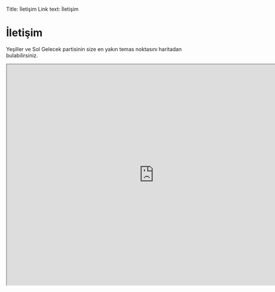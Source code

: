 Title: İletişim
Link text: İletişim

# İletişim

Yeşiller ve Sol Gelecek partisinin size en yakın temas noktasını
haritadan bulabilirsiniz.


<iframe src="https://mapsengine.google.com/map/embed?mid=z4ji4lIa3BbM.kxACAj7H1ETQ" width="800" height="600"></iframe>
